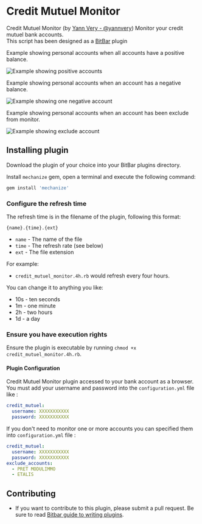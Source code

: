 # Credit Mutuel Monitor

Credit Mutuel Monitor (by [Yann Very - @yannvery](https://twitter.com/yannvery)) Monitor your credit mutuel bank accounts.  
This script has been designed as a [BitBar](https://getbitbar.com) plugin

Example showing personal accounts when all accounts have a positive balance.

![Example showing positive accounts](https://raw.github.com/yannvery/credit_mutuel_monitor/master/screenshots/example-all-positive.png)

Example showing personal accounts when an account has a negative balance.

![Example showing one negative account](https://raw.github.com/yannvery/credit_mutuel_monitor/master/screenshots/example-one-negative.png)

Example showing personal accounts when an account has been exclude from monitor.

![Example showing exclude account](https://raw.github.com/yannvery/credit_mutuel_monitor/master/screenshots/example-exclude-account.png)

## Installing plugin

Download the plugin of your choice into your BitBar plugins directory.  

Install `mechanize` gem, open a terminal and execute the following command:  

```sh
gem install 'mechanize'
```

### Configure the refresh time

The refresh time is in the filename of the plugin, following this format:

    {name}.{time}.{ext}

  * `name` - The name of the file
  * `time` - The refresh rate (see below)
  * `ext` - The file extension

For example:

  * `credit_mutuel_monitor.4h.rb` would refresh every four hours.

You can change it to anything you like:

  * 10s - ten seconds
  * 1m - one minute
  * 2h - two hours
  * 1d - a day

### Ensure you have execution rights

Ensure the plugin is executable by running `chmod +x credit_mutuel_monitor.4h.rb`.

#### Plugin Configuration

Credit Mutuel Monitor plugin accessed to your bank account as a browser. You must add your username and password into the `configuration.yml` file like :

```yaml
credit_mutuel:
  username: XXXXXXXXXXX
  password: XXXXXXXXXXX
```

If you don't need to monitor one or more accounts you can specified them into `configuration.yml` file :

```yaml
credit_mutuel:
  username: XXXXXXXXXXX
  password: XXXXXXXXXXX
exclude_accounts:
  - PRET MODULIMMO
  - ETALIS
```

## Contributing

  * If you want to contribute to this plugin, please submit a pull request. Be sure to read [Bitbar guide to writing plugins](https://github.com/matryer/bitbar#writing-plugins).
